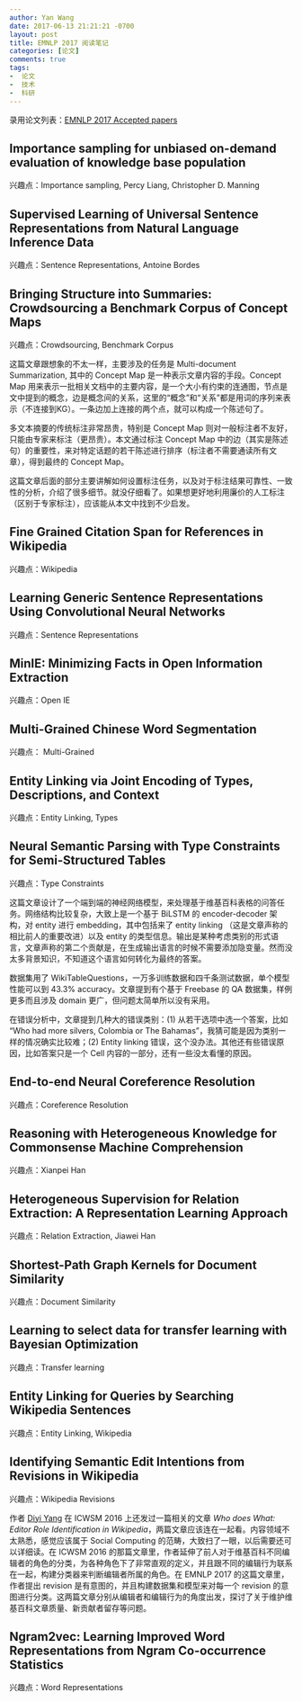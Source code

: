 ```yaml
---
author: Yan Wang
date: 2017-06-13 21:21:21 -0700
layout: post
title: EMNLP 2017 阅读笔记
categories: [论文]
comments: true
tags:
-  论文
-  技术
-  科研
---
```


录用论文列表：[EMNLP 2017 Accepted papers](http://emnlp2017.net/accepted-papers.html)

## Importance sampling for unbiased on-demand evaluation of knowledge base population

兴趣点：Importance sampling, Percy Liang, Christopher D. Manning


## Supervised Learning of Universal Sentence Representations from Natural Language Inference Data

兴趣点：Sentence Representations, Antoine Bordes

## Bringing Structure into Summaries: Crowdsourcing a Benchmark Corpus of Concept Maps

兴趣点：Crowdsourcing, Benchmark Corpus

这篇文章跟想象的不太一样，主要涉及的任务是 Multi-document Summarization, 其中的 Concept Map 是一种表示文章内容的手段。Concept Map 用来表示一批相关文档中的主要内容，是一个大小有约束的连通图，节点是文中提到的概念，边是概念间的关系，这里的“概念”和“关系”都是用词的序列来表示（不连接到KG）。一条边加上连接的两个点，就可以构成一个陈述句了。

多文本摘要的传统标注非常昂贵，特别是 Concept Map 则对一般标注者不友好，只能由专家来标注（更昂贵）。本文通过标注 Concept Map 中的边（其实是陈述句）的重要性，来对特定话题的若干陈述进行排序（标注者不需要通读所有文章），得到最终的 Concept Map。

这篇文章后面的部分主要讲解如何设置标注任务，以及对于标注结果可靠性、一致性的分析，介绍了很多细节。就没仔细看了。如果想更好地利用廉价的人工标注（区别于专家标注），应该能从本文中找到不少启发。

## Fine Grained Citation Span for References in Wikipedia

兴趣点：Wikipedia

## Learning Generic Sentence Representations Using Convolutional Neural Networks

兴趣点：Sentence Representations

## MinIE: Minimizing Facts in Open Information Extraction

兴趣点：Open IE

## Multi-Grained Chinese Word Segmentation

兴趣点： Multi-Grained

## Entity Linking via Joint Encoding of Types, Descriptions, and Context

兴趣点：Entity Linking, Types

## Neural Semantic Parsing with Type Constraints for Semi-Structured Tables

兴趣点：Type Constraints

这篇文章设计了一个端到端的神经网络模型，来处理基于维基百科表格的问答任务。网络结构比较复杂，大致上是一个基于 BiLSTM 的 encoder-decoder 架构，对 entity 进行 embedding，其中包括来了 entity linking （这是文章声称的相比前人的重要改进）以及 entity 的类型信息。输出是某种考虑类别的形式语言，文章声称的第二个贡献是，在生成输出语言的时候不需要添加隐变量。然而没太多背景知识，不知道这个语言如何转化为最终的答案。

数据集用了 WikiTableQuestions，一万多训练数据和四千条测试数据，单个模型性能可以到 43.3% accuracy。文章提到有个基于 Freebase 的 QA 数据集，样例更多而且涉及 domain 更广，但问题太简单所以没有采用。

在错误分析中，文章提到几种大的错误类别：(1) 从若干选项中选一个答案，比如 “Who had more silvers, Colombia or The Bahamas”，我猜可能是因为类别一样的情况确实比较难；(2) Entity linking 错误，这个没办法。其他还有些错误原因，比如答案只是一个 Cell 内容的一部分，还有一些没太看懂的原因。

## End-to-end Neural Coreference Resolution

兴趣点：Coreference Resolution

## Reasoning with Heterogeneous Knowledge for Commonsense Machine Comprehension

兴趣点：Xianpei Han

## Heterogeneous Supervision for Relation Extraction: A Representation Learning Approach

兴趣点：Relation Extraction, Jiawei Han

## Shortest-Path Graph Kernels for Document Similarity

兴趣点：Document Similarity

## Learning to select data for transfer learning with Bayesian Optimization

兴趣点：Transfer learning


## Entity Linking for Queries by Searching Wikipedia Sentences

兴趣点：Entity Linking, Wikipedia

## Identifying Semantic Edit Intentions from Revisions in Wikipedia

兴趣点：Wikipedia Revisions

作者 [Diyi Yang](http://www.cs.cmu.edu/~diyiy/) 在 ICWSM 2016 上还发过一篇相关的文章 *Who does What: Editor Role Identification in Wikipedia*，两篇文章应该连在一起看。内容领域不太熟悉，感觉应该属于 Social Computing 的范畴，大致扫了一眼，以后需要还可以详细读。在 ICWSM 2016  的那篇文章里，作者延伸了前人对于维基百科不同编辑者的角色的分类，为各种角色下了非常直观的定义，并且跟不同的编辑行为联系在一起，构建分类器来判断编辑者所属的角色。在 EMNLP 2017 的这篇文章里，作者提出 revision 是有意图的，并且构建数据集和模型来对每一个 revision 的意图进行分类。这两篇文章分别从编辑者和编辑行为的角度出发，探讨了关于维护维基百科文章质量、新贡献者留存等问题。

## Ngram2vec: Learning Improved Word Representations from Ngram Co-occurrence Statistics

兴趣点：Word Representations





